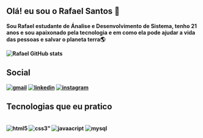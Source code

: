 ## Olá! eu sou o Rafael Santos 👋

<Strong>Sou Rafael estudante de Ánalise e Desenvolvimento de Sistema, tenho 21 anos e sou apaixonado pela tecnologia e em como ela pode ajudar a vida das pessoas e salvar o planeta terra🌎<Strong>


![Rafael GitHub stats](https://github-readme-stats.vercel.app/api?username=RafaelSantoos01&show_icons=true&theme=radical)

## Social

[![gmail](https://img.shields.io/badge/Gmail-D14836?style=for-the-badge&logo=gmail&logoColor=white)](rafa.out01@gmail.com)
[![linkedin](https://img.shields.io/badge/LinkedIn-0077B5?style=for-the-badge&logo=linkedin&logoColor=white)](https://www.linkedin.com/in/rafael-santos-03b02a220/)
[![instagram](https://img.shields.io/badge/Instagram-E4405F?style=for-the-badge&logo=instagram&logoColor=white)](https://www.instagram.com/summertimeinprs/)

## Tecnologias que eu pratico

<div style = "display: inline_block"><br/>
<img align="center" alt ="html5" src="https://img.shields.io/badge/HTML5-E34F26?style=for-the-badge&logo=html5&logoColor=white"/>
<img align="center" alt =css3" src="https://img.shields.io/badge/CSS3-1572B6?style=for-the-badge&logo=css3&logoColor=white"/>
<img align="center" alt ="javaacript" src="https://img.shields.io/badge/JavaScript-F7DF1E?style=for-the-badge&logo=javascript&logoColor=black"/>
<img align="center" alt ="mysql" src="https://img.shields.io/badge/MySQL-00000F?style=for-the-badge&logo=mysql&logoColor=white"/>
</div>





